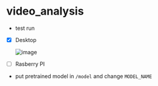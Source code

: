# video_analysis
* test run
* [x] Desktop

  ![image](https://github.com/Mobility-Scooter-Project/raspi/assets/44049919/1d3e82a4-1a8d-490a-8b6c-0a52fffda3e2)
* [ ] Rasberry PI
* put pretrained model in `/model` and change `MODEL_NAME` 
